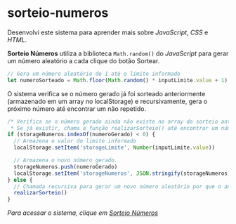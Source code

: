 # sorteio-numeros
Desenvolvi este sistema para aprender mais sobre _JavaScript_, _CSS_ e _HTML_.

**Sorteio Números** utiliza a biblioteca `Math.random()` do _JavaScript_ para gerar um número aleatório a cada clique do botão Sortear.

```js
// Gera um número aleatório de 1 até o limite informado
let numeroSorteado = Math.floor(Math.random() * inputLimite.value + 1)
```

O sistema verifica se o número gerado já foi sorteado anteriormente (armazenado em um array no localStorage) e recursivamente, gera o próximo número até encontrar um não repetido.

```js
/* Verifica se o número gerado ainda não existe no array do sorteio antes de armazená-lo
 * Se já existir, chama a função realizarSorteio() até encontrar um número que ainda não foi sorteado */
if (storageNumeros.indexOf(numeroGerado) < 0) {
  // Armazena o valor do limite informado
  localStorage.setItem('storageLimite', Number(inputLimite.value))

  // Armazena o novo número gerado.
  storageNumeros.push(numeroGerado)
  localStorage.setItem('storageNumeros', JSON.stringify(storageNumeros))
} else {
  // Chamada recursiva para gerar um novo número aleatório por que o anterior é repetido
  realizarSorteio()
}
```

_Para acessar o sistema, clique em [Sorteio Números](https://bmnsouza.github.io/javascript/sorteio-numeros/sorteio-numeros.html)_
